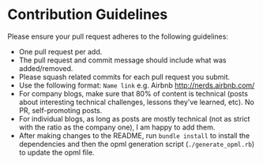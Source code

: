# Contribution Guidelines

Please ensure your pull request adheres to the following guidelines:

- One pull request per add.
- The pull request and commit message should include what was added/removed.
- Please squash related commits for each pull request you submit.
- Use the following format: `Name link` e.g. Airbnb http://nerds.airbnb.com/
- For company blogs, make sure that 80% of content is technical (posts about interesting technical challenges, lessons they've learned, etc). No PR, self-promoting posts.
- For individual blogs, as long as posts are mostly technical (not as strict with the ratio as the company one), I am happy to add them.
- After making changes to the README, run `bundle install` to install the dependencies and then the opml generation script (`./generate_opml.rb`) to update the opml file.
